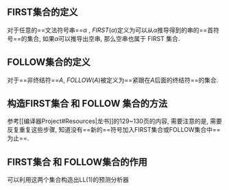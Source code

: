## FIRST集合的定义
对于任意的==文法符号串==$\alpha$ , $FIRST(\alpha)$定义为可以从$\alpha$推导得到的串的==首符号==的集合, 如果$\alpha$可以推导出空串, 那么空串也属于 FIRST 集合.

## FOLLOW集合的定义
对于==非终结符==$A$, $FOLLOW(A)$被定义为==紧跟在$A$后面的终结符==的集合.

## 构造FIRST集合 和 FOLLOW 集合的方法
参考[[编译器Project#Resources|龙书]]的129~130页的内容, 需要注意的是, 需要反复重复这些步骤, 知道没有==新的==符号加入FIRST集合或FOLLOW集合中==为止==.

## FIRST集合 和 FOLLOW集合的作用
可以利用这两个集合构造出LL(1)的预测分析器